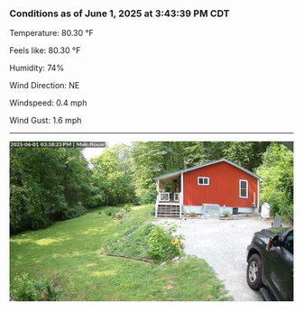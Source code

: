 ### Conditions as of June 1, 2025 at 3:43:39 PM CDT 

Temperature: 80.30 &deg;F

Feels like: 80.30 &deg;F

Humidity: 74%

Wind Direction: NE

Windspeed: 0.4 mph

Wind Gust: 1.6 mph

---

<img src="./images/latest.jpeg"/>

